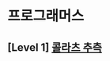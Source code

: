 # 프로그래머스 
## [Level 1] [콜라츠 추측][link]

[link]: https://programmers.co.kr/learn/courses/30/lessons/12943
